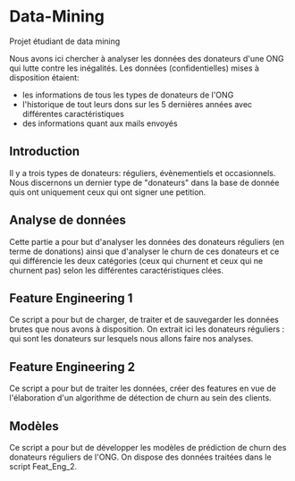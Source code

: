 # Data-Mining
Projet étudiant de data mining

Nous avons ici chercher à analyser les données des donateurs d'une ONG qui lutte contre les inégalités.
Les données (confidentielles) mises à disposition étaient:
- les informations de tous les types de donateurs de l'ONG
- l'historique de tout leurs dons sur les 5 dernières années avec différentes caractéristiques
- des informations quant aux mails envoyés

## Introduction
Il y a trois types de donateurs: réguliers, évènementiels et occasionnels.
Nous discernons un dernier type de "donateurs" dans la base de donnée quis ont uniquement ceux qui ont signer une petition.

## Analyse de données
Cette partie a pour but d'analyser les données des donateurs réguliers (en terme de donations) ainsi que d'analyser le churn de ces donateurs et ce qui différencie les deux catégories (ceux qui churnent et ceux qui ne churnent pas) selon les différentes caractéristiques clées.


## Feature Engineering 1

Ce script a pour but de charger, de traiter et de sauvegarder les données brutes que nous avons à disposition.
On extrait ici les donateurs réguliers : qui sont les donateurs sur lesquels nous allons faire nos analyses.

## Feature Engineering 2

Ce script a pour but de traiter les données, créer des features en vue de l'élaboration d'un algorithme de détection de churn au sein des clients.

## Modèles

Ce script a pour but de développer les modèles de prédiction de churn des donateurs réguliers de l'ONG. On dispose des données traitées dans le script Feat_Eng_2.
